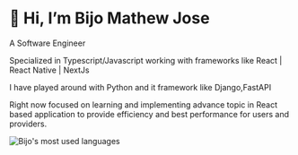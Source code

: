# 👋 Hi, I’m Bijo Mathew Jose
 
A Software Engineer

Specialized in Typescript/Javascript working with frameworks like React | React Native | NextJs

I have played around with Python and it framework like Django,FastAPI 

Right now focused on learning and implementing advance topic in React based application to provide efficiency and best performance for users and providers.  
 
![Bijo's most used languages](https://github-readme-stats.sabesansathananthan.vercel.app/api/top-langs/?username=bijomathewjose&layout=compact&theme=radical)
<!---
bijomathewjose/bijomathewjose is a ✨ special ✨ repository because its `README.md` (this file) appears on your GitHub profile.
You can click the Preview link to take a look at your changes.
--->
